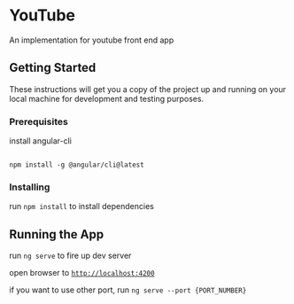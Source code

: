 # YouTube

  

An implementation for youtube front end app

  

## Getting Started

  

These instructions will get you a copy of the project up and running on your local machine for development and testing purposes.

  

### Prerequisites

  

install angular-cli

```

npm install -g @angular/cli@latest

```

  

### Installing

  

run `npm install` to install dependencies

  
  

## Running the App

  

run `ng serve` to fire up dev server

  

open browser to [`http://localhost:4200`](http://localhost:4200)

  

if you want to use other port, run `ng serve --port {PORT_NUMBER}`
